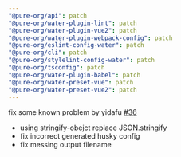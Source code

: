 ```yaml
---
"@pure-org/api": patch
"@pure-org/water-plugin-lint": patch
"@pure-org/water-plugin-vue2": patch
"@pure-org/water-plugin-webpack-config": patch
"@pure-org/eslint-config-water": patch
"@pure-org/cli": patch
"@pure-org/stylelint-config-water": patch
"@pure-org/tsconfig": patch
"@pure-org/water-plugin-babel": patch
"@pure-org/water-preset-vue": patch
"@pure-org/water-preset-vue2": patch
---
```


fix some known problem by yidafu [#36](https://github.com/yidafu/pure-water/pull/36)
- using stringify-obejct replace JSON.stringify
- fix incorrect generated husky config
- fix messing output filename